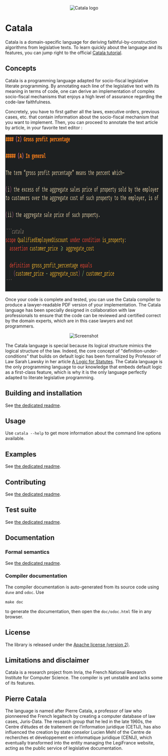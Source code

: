
<center>
<img src="https://github.com/CatalaLang/catala/raw/master/doc/images/logo.png" alt="Catala logo" width="100"/>
</center>

# Catala

Catala is a domain-specific language for deriving
faithful-by-construction algorithms from legislative texts. To learn quickly
about the language and its features, you can jump right to the official 
[Catala tutorial](https://catala-lang.org/en/examples/tutorial).

## Concepts

Catala is a programming language adapted for socio-fiscal legislative literate
programming. By annotating each line of the legislative text with its meaning
in terms of code, one can derive an implementation of complex socio-fiscal 
mechanisms that enjoys a high level of assurance regarding the code-law 
faithfulness.

Concretely, you have to first gather all the laws, executive orders, previous 
cases, etc. that contain information about the socio-fiscal mechanism that 
you want to implement. Then, you can proceed to annotate the text article by 
article, in your favorite text editor :

<center>
<img src="https://github.com/CatalaLang/catala/raw/master/doc/images/ScreenShotVSCode.png" alt="Screenshot" height="500"/>
</center>

Once your code is complete and tested, you can use the Catala
compiler to produce a lawyer-readable PDF version of your
implementation. The Catala language has been specially designed
in collaboration with law professionals to ensure that the code
can be reviewed and certified correct by the domain experts, which
are in this case lawyers and not programmers.

<center>
<img src="https://github.com/CatalaLang/catala/raw/master/doc/images/CatalaScreenShot.png" alt="Screenshot" height="500"/>
</center>

The Catala language is special because its logical structure mimics
the logical structure of the law. Indeed, the core concept of
"definition-under-conditions" that builds on default logic has been formalized 
by Professor of Law Sarah Lawsky in her article 
[A Logic for Statutes](https://papers.ssrn.com/sol3/papers.cfm?abstract_id=3088206). 
The Catala language is the only programming language to our knowledge that 
embeds default logic as a first-class feature, which is why it is the only 
language perfectly adapted to literate legislative programming.

## Building and installation

See [the dedicated readme](INSTALL.md).

## Usage

Use `catala --help` to get more information about the command line 
options available.

## Examples

See [the dedicated readme](examples/README.md).

## Contributing

See [the dedicated readme](CONTRIBUTING.md).

## Test suite

See [the dedicated readme](tests/README.md).

## Documentation

### Formal semantics 

See [the dedicated readme](doc/formalization/README.md).

### Compiler documentation

The compiler documentation is auto-generated from its source code using 
`dune` and `odoc`. Use 
    
    make doc

to generate the documentation, then open the `doc/odoc.html` file in any browser.

## License

The library is released under the [Apache license (version 2)](LICENSE.txt).

## Limitations and disclaimer

Catala is a research project from Inria, the French National
Research Institute for Computer Science. The compiler is yet 
unstable and lacks some of its features. 

## Pierre Catala

The language is named after Pierre Catala, a professor of law who
pionneered the French legaltech by creating a computer database of law cases,
Juris-Data. The research group that he led in the late 1960s, the
Centre d’études et de traitement de l’information juridique (CETIJ),
has also influenced the creation by state conselor Lucien Mehl of the
Centre de recherches et développement en informatique juridique (CENIJ),
which eventually transformed into the entity managing the LegiFrance website,
acting as the public service of legislative documentation.
